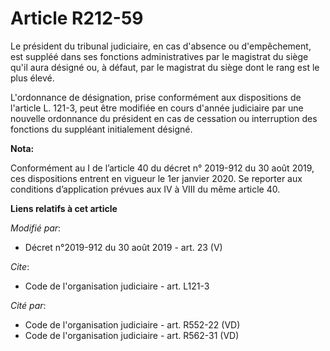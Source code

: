 # Article R212-59

Le président du   tribunal judiciaire, en cas d'absence ou d'empêchement, est suppléé dans ses fonctions administratives par
le magistrat du siège qu'il aura désigné ou, à défaut, par le magistrat du siège dont le rang est le plus élevé. 

L'ordonnance de désignation, prise conformément aux dispositions de l'article L. 121-3, peut être modifiée en cours d'année
judiciaire par une nouvelle ordonnance du président en cas de cessation ou interruption des fonctions du suppléant
initialement désigné.

**Nota:**

Conformément au I de l’article 40 du décret n° 2019-912 du 30 août 2019, ces dispositions entrent en vigueur le 1er janvier
2020. Se reporter aux conditions d’application prévues aux IV à VIII du même article 40.

**Liens relatifs à cet article**

_Modifié par_:

  - Décret n°2019-912 du 30 août 2019 - art. 23 (V)

_Cite_:

  - Code de l'organisation judiciaire - art. L121-3

_Cité par_:

  - Code de l'organisation judiciaire - art. R552-22 (VD)
  - Code de l'organisation judiciaire - art. R562-31 (VD)
